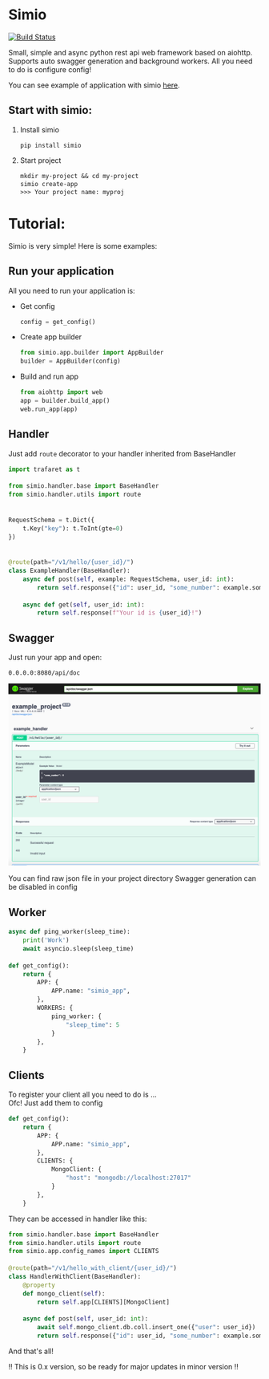 # Simio
[![Build Status](https://travis-ci.com/RB387/Simio.svg?branch=main)](https://travis-ci.com/RB387/Simio)  

Small, simple and async python rest api web framework based on aiohttp.
Supports auto swagger generation and background workers. All you need to do is configure config!  

You can see example of application with simio [here](https://github.com/RB387/Simio-app-example).  
## Start with simio:
1. Install simio
    ```
    pip install simio
    ```
2. Start project
    ```
    mkdir my-project && cd my-project
    simio create-app
    >>> Your project name: myproj
    ```

# Tutorial:
Simio is very simple! Here is some examples:
## Run your application
All you need to run your application is:
* Get config
    ```python
    config = get_config()
    ```
* Create app builder
    ```python
    from simio.app.builder import AppBuilder
    builder = AppBuilder(config)
    ```
* Build and run app
    ```python
    from aiohttp import web
    app = builder.build_app()
    web.run_app(app)
    ```
## Handler
Just add `route` decorator to your handler inherited from BaseHandler
```python
import trafaret as t

from simio.handler.base import BaseHandler
from simio.handler.utils import route


RequestSchema = t.Dict({
    t.Key("key"): t.ToInt(gte=0)
})


@route(path="/v1/hello/{user_id}/")
class ExampleHandler(BaseHandler):
    async def post(self, example: RequestSchema, user_id: int):
        return self.response({"id": user_id, "some_number": example.some_number,})

    async def get(self, user_id: int):
        return self.response(f"Your id is {user_id}!")

```

## Swagger
Just run your app and open:
```
0.0.0.0:8080/api/doc
```
![Example of swagger](https://raw.githubusercontent.com/RB387/Simio/main/git_images/swagger.png)
  
You can find raw json file in your project directory
Swagger generation can be disabled in config

## Worker
```python
async def ping_worker(sleep_time):
    print('Work')
    await asyncio.sleep(sleep_time)

def get_config():
    return {
        APP: {
            APP.name: "simio_app",
        },
        WORKERS: {
            ping_worker: {
                "sleep_time": 5
            }
        },
    }
```

## Clients
To register your client all you need to do is ...  
Ofc! Just add them to config
```python
def get_config():
    return {
        APP: {
            APP.name: "simio_app",
        },
        CLIENTS: {
            MongoClient: {
                "host": "mongodb://localhost:27017"
            }
        },
    }
```
They can be accessed in handler like this:
```python
from simio.handler.base import BaseHandler
from simio.handler.utils import route
from simio.app.config_names import CLIENTS

@route(path="/v1/hello_with_client/{user_id}/")
class HandlerWithClient(BaseHandler):
    @property
    def mongo_client(self):
        return self.app[CLIENTS][MongoClient]

    async def post(self, user_id: int):
        await self.mongo_client.db.coll.insert_one({"user": user_id})
        return self.response({"id": user_id, "some_number": example.some_number,})

```
And that's all!


!! This is 0.x version, so be ready for major updates in minor version !!